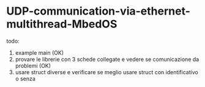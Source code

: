 # UDP-communication-via-ethernet-multithread-MbedOS
todo: 
1) example main  (OK)
2) provare le librerie con 3 schede collegate e vedere se comunicazione da problemi  (OK)
3) usare struct diverse e verificare se meglio usare struct con identificativo o senza
